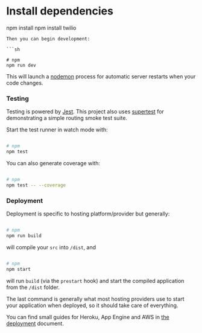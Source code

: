 # Install dependencies
npm install
npm install twilio

```
Then you can begin development:

```sh

# npm
npm run dev
```

This will launch a [nodemon](https://nodemon.io/) process for automatic server restarts when your code changes.

### Testing

Testing is powered by [Jest](https://facebook.github.io/jest/). This project also uses [supertest](https://github.com/visionmedia/supertest) for demonstrating a simple routing smoke test suite.

Start the test runner in watch mode with:

```sh

# npm
npm test
```

You can also generate coverage with:

```sh

# npm
npm test -- --coverage
```

### Deployment

Deployment is specific to hosting platform/provider but generally:

```sh

# npm
npm run build
```

will compile your `src` into `/dist`, and 

```sh

# npm
npm start
```

will run `build` (via the `prestart` hook) and start the compiled application from the `/dist` folder.

The last command is generally what most hosting providers use to start your application when deployed, so it should take care of everything.

You can find small guides for Heroku, App Engine and AWS in [the deployment](DEPLOYMENT.md) document.
